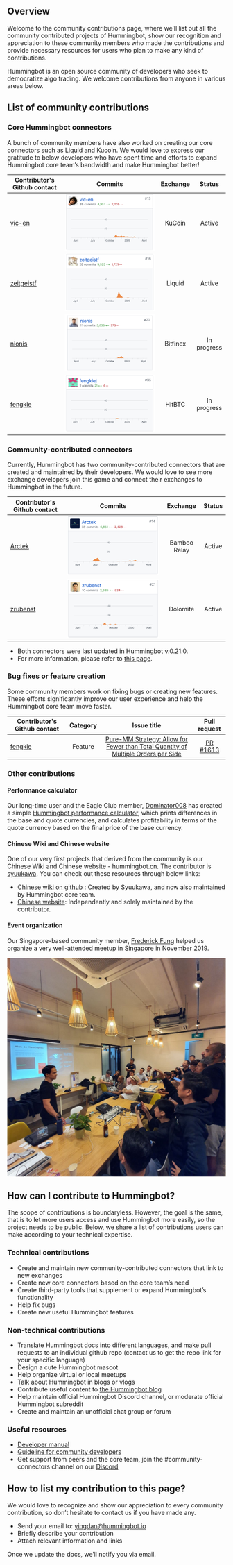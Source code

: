 ## Overview

Welcome to the community contributions page, where we’ll list out all the community contributed projects of Hummingbot, show our recognition and appreciation to these community members who made the contributions and provide necessary resources for users who plan to make any kind of contributions. 

Hummingbot is an open source community of developers who seek to democratize algo trading. We welcome contributions from anyone in various areas below.
 
## List of community contributions

### Core Hummingbot connectors

A bunch of community members have also worked on creating our core connectors such as Liquid and Kucoin. We would love to express our gratitude to below developers who have spent time and efforts to expand Hummingbot core team’s bandwidth and make Hummingbot better!

| Contributor's Github contact | Commits | Exchange | Status | 
| --- |:---:|:---:|:---:|
| [vic-en](https://github.com/vic-en) | ![](kc.png) | KuCoin | Active | 
| [zeitgeistf](https://github.com/zeitgeistf) | ![](lq.png) | Liquid | Active |
| [nionis](https://github.com/nionis) | ![](bf.png) | Bitfinex | In progress |  
| [fengkie](https://github.com/fengkiej) | ![](hbtc.png) | HitBTC | In progress |  

### Community-contributed connectors

Currently, Hummingbot has two community-contributed connectors that are created and maintained by their developers. We would love to see more exchange developers join this game and connect their exchanges to Hummingbot in the future.   

| Contributor's Github contact | Commits | Exchange | Status | 
| --- |:---:|:---:|:---:|
| [Arctek](https://github.com/Arctek) | ![](bb.png) | Bamboo Relay | Active | 
| [zrubenst](https://github.com/zrubenst) | ![](dl.png) | Dolomite | Active | 

- Both connectors were last updated in Hummingbot v.0.21.0.
- For more information, please refer to [this page](https://docs.hummingbot.io/connectors/#community-contributed-exchange-connectors). 

### Bug fixes or feature creation

Some community members work on fixing bugs or creating new features. These efforts significantly improve our user experience and help the Hummingbot core team move faster. 

| Contributor's Github contact | Category | Issue title | Pull request | 
| --- |:---:|:---:|:---:|
| [fengkie](https://github.com/fengkiej) | Feature | [Pure-MM Strategy: Allow for Fewer than Total Quantity of Multiple Orders per Side](https://github.com/CoinAlpha/hummingbot/issues/517) | [PR #1613](https://github.com/CoinAlpha/hummingbot/pull/1613) | 

### Other contributions

#### Performance calculator

Our long-time user and the Eagle Club member, [Dominator008](https://github.com/Dominator008) has created a simple [Hummingbot performance calculator](https://github.com/Dominator008/hummingbot-trades-calculator), which prints differences in the base and quote currencies, and calculates profitability in terms of the quote currency based on the final price of the base currency. 

#### Chinese Wiki and Chinese website

One of our very first projects that derived from the community is our Chinese Wiki and Chinese website - hummingbot.cn. The contributor is [syuukawa](https://github.com/syuukawa). You can check out these resources through below links:

- [Chinese wiki on github](https://github.com//CoinAlpha/hummingbot_chinese) : Created by Syuukawa, and now also maintained by Hummingbot core team. 
- [Chinese website](http://hummingbot.cn/): Independently and solely maintained by the contributor.

#### Event organization

Our Singapore-based community member, [Frederick Fung](https://twitter.com/tokenomist_sg) helped us organize a very well-attended meetup in Singapore in November 2019. 

![](event.jpeg)

## How can I contribute to Hummingbot?

The scope of contributions is boundaryless. However, the goal is the same, that is to let more users access and use Hummingbot more easily, so the project needs to be public. Below, we share a list of contributions users can make according to your technical expertise. 

### Technical contributions

- Create and maintain new community-contributed connectors that link to new exchanges
- Create new core connectors based on the core team’s need
- Create third-party tools that supplement or expand Hummingbot’s functionality
- Help fix bugs 
- Create new useful Hummingbot features

### Non-technical contributions

- Translate Hummingbot docs into different languages, and make pull requests to an individual github repo (contact us to get the repo link for your specific language)
- Design a cute Hummingbot mascot 
- Help organize virtual or local meetups 
- Talk about Hummingbot in blogs or vlogs
- Contribute useful content to [the Hummingbot blog](https://hummingbot.io/blog/)
- Help maintain official Hummingbot Discord channel, or moderate official Hummingbot subreddit
- Create and maintain an unofficial chat group or forum

### Useful resources
- [Developer manual](https://docs.hummingbot.io/developers/)
- [Guideline for community developers](https://docs.hummingbot.io/developers/connectors/#guidelines-for-community-developers)
- Get support from peers and the core team, join the #community-connectors channel on our [Discord](https://discord.hummingbot.io) 

## How to list my contribution to this page?

We would love to recognize and show our appreciation to every community contribution, so don’t hesitate to contact us if you have made any. 

- Send your email to: yingdan@hummingbot.io
- Briefly describe your contribution
- Attach relevant information and links

Once we update the docs, we’ll notify you via email. 






